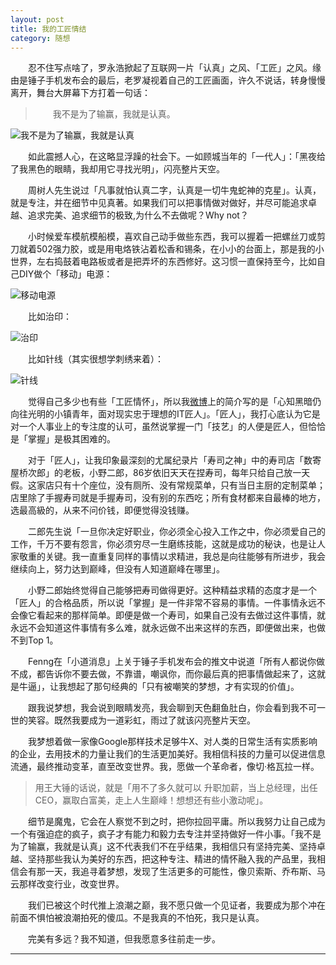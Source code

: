 ```yaml
---
layout: post  
title: 我的工匠情结  
category: 随想  
---
```

&emsp;&emsp;忍不住写点啥了，罗永浩掀起了互联网一片「认真」之风、「工匠」之风。缘由是锤子手机发布会的最后，老罗凝视着自己的工匠画面，许久不说话，转身慢慢离开，舞台大屏幕下方打着一句话：  

>&emsp;&emsp;我不是为了输赢，我就是认真。

![我不是为了输赢，我就是认真](http://vivlong.qiniudn.com/github/2014-05-27-%E6%88%91%E4%B8%8D%E6%98%AF%E4%B8%BA%E4%BA%86%E8%BE%93%E8%B5%A2%E6%88%91%E5%8F%AA%E6%98%AF%E8%AE%A4%E7%9C%9F.jpg)  

&emsp;&emsp;如此震撼人心，在这略显浮躁的社会下。一如顾城当年的「一代人」：「黑夜给了我黑色的眼睛，我却用它寻找光明」，闪亮整片天空。

&emsp;&emsp;周树人先生说过「凡事就怕认真二字，认真是一切牛鬼蛇神的克星」。认真，就是专注，并在细节中见真著。如果我们可以把事情做对做好，并尽可能追求卓越、追求完美、追求细节的极致,为什么不去做呢？Why not？ 
 
&emsp;&emsp;小时候爱车模航模船模，喜欢自己动手做些东西，我可以握着一把螺丝刀或剪刀就着502强力胶，或是用电烙铁沾着松香和锡条，在小小的台面上，那是我的小世界，左右捣鼓着电路板或者是把弄坏的东西修好。这习惯一直保持至今，比如自己DIY做个「移动」电源：  

![移动电源](http://vivlong.qiniudn.com/github/2014-05-27-%E7%A7%BB%E5%8A%A8%E7%94%B5%E6%BA%90.jpg)  

&emsp;&emsp;比如治印：  

![治印](http://vivlong.qiniudn.com/github/2014-05-27-%E6%B2%BB%E5%8D%B0.jpg)  

&emsp;&emsp;比如针线（其实很想学刺绣来着）：  

![针线](http://vivlong.qiniudn.com/github/2014-05-27-%E9%A6%99%E5%9B%8A.jpg)  

&emsp;&emsp;觉得自己多少也有些「工匠情怀」，所以我[微博](weibo.com/flyintech)上的简介写的是「心知黑暗仍向往光明的小镇青年，面对现实忠于理想的IT匠人」。「匠人」，我打心底认为它是对一个人事业上的专注度的认可，虽然说掌握一门「技艺」的人便是匠人，但恰恰是「掌握」是极其困难的。  

&emsp;&emsp;对于「匠人」，让我印象最深刻的尤属纪录片「寿司之神」中的寿司店「数寄屋桥次郎」的老板，小野二郎，86岁依旧天天在捏寿司，每年只给自己放一天假。这家店只有十个座位，没有厕所、没有常规菜单，只有当日主厨的定制菜单；店里除了手握寿司就是手握寿司，没有别的东西吃；所有食材都来自最棒的地方，选最高級的，从来不问价钱，即便觉得没钱赚。

&emsp;&emsp;二郎先生说「一旦你决定好职业，你必须全心投入工作之中，你必须爱自己的工作，千万不要有怨言，你必须穷尽一生磨练技能，这就是成功的秘诀，也是让人家敬重的关键。我一直重复同样的事情以求精进，我总是向往能够有所进步，我会继续向上，努力达到巅峰，但没有人知道巅峰在哪里」。  

&emsp;&emsp;小野二郎始终觉得自己能够把寿司做得更好。这种精益求精的态度才是一个「匠人」的合格品质，所以说「掌握」是一件非常不容易的事情。一件事情永远不会像它看起来的那样简单。即便是做一个寿司，如果自己没有去做过这件事情，就永远不会知道这件事情有多么难，就永远做不出来这样的东西，即便做出来，也做不到Top 1。  

&emsp;&emsp;Fenng在「小道消息」上关于锤子手机发布会的推文中说道「所有人都说你做不成，都告诉你不要去做，不靠谱，嘲讽你，而你最后真的把事情做起来了，这就是牛逼」，让我想起了那句经典的「只有被嘲笑的梦想，才有实现的价值」。  

&emsp;&emsp;跟我说梦想，我会说到眼睛发亮，我会聊到天色翻鱼肚白，你会看到我不可一世的笑容。既然我要成为一道彩虹，雨过了就该闪亮整片天空。  

&emsp;&emsp;我梦想着做一家像Google那样技术足够牛X、对人类的日常生活有实质影响的企业，去用技术的力量让我们的生活更加美好。我相信科技的力量可以促进信息流通，最终推动变革，直至改变世界。我，愿做一个革命者，像切·格瓦拉一样。  
  
> 用王大锤的话说，就是「用不了多久就可以 升职加薪，当上总经理，出任CEO，赢取白富美，走上人生巅峰！想想还有些小激动呢」。   

&emsp;&emsp;细节是魔鬼，它会在人察觉不到之时，把你拉回平庸。所以我努力让自己成为一个有强迫症的疯子，疯子才有能力和毅力去专注并坚持做好一件小事。「我不是为了输赢，我就是认真」这不代表我们不在乎结果，我相信只有坚持完美、坚持卓越、坚持那些我认为美好的东西，把这种专注、精进的情怀融入我的产品里，我相信会有那一天，我追寻着梦想，发现了生活更多的可能性，像贝索斯、乔布斯、马云那样改变行业，改变世界。  

&emsp;&emsp;我们已被这个时代推上浪潮之巅，我不愿只做一个见证者，我要成为那个冲在前面不惧怕被浪潮拍死的傻瓜。不是我真的不怕死，我只是认真。  

&emsp;&emsp;完美有多远？我不知道，但我愿意多往前走一步。  

- - -